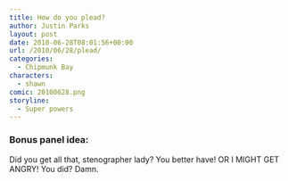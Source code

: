 ```yaml
---
title: How do you plead?
author: Justin Parks
layout: post
date: 2010-06-28T08:01:56+00:00
url: /2010/06/28/plead/
categories:
  - Chipmunk Bay
characters:
  - shawn
comic: 20100628.png
storyline:
  - Super powers
---
```

### Bonus panel idea:
Did you get all that, stenographer lady? You better have! OR I MIGHT GET ANGRY! You did? Damn.